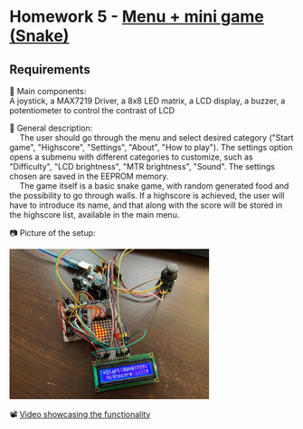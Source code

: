 # Homework 5 - [Menu + mini game (Snake)](./H5.ino)
## Requirements
:diamond_shape_with_a_dot_inside: Main components:  
A joystick, a MAX7219 Driver, a 8x8 LED matrix, a LCD display, a buzzer, a potentiometer to control the contrast of LCD

:diamond_shape_with_a_dot_inside: General description:  
&emsp; The user should go through the menu and select desired category ("Start game", "Highscore", "Settings", "About", "How to play"). The settings option opens a submenu with
different categories to customize, such as "Difficulty", "LCD brightness", "MTR brightness", "Sound". The settings chosen are saved in the EEPROM memory.  
&emsp; The game itself is a basic snake game, with random generated food and the possibility to go through walls. If a highscore is achieved, the user will have to introduce its name,
and that along with the score will be stored in the highscore list, available in the main menu.

:camera: Picture of the setup:  
    
<img src="./Setup.jpeg" width=70% height=70%>

:film_projector: [Video showcasing the functionality](https://youtu.be/jDs8ssV0v28)


